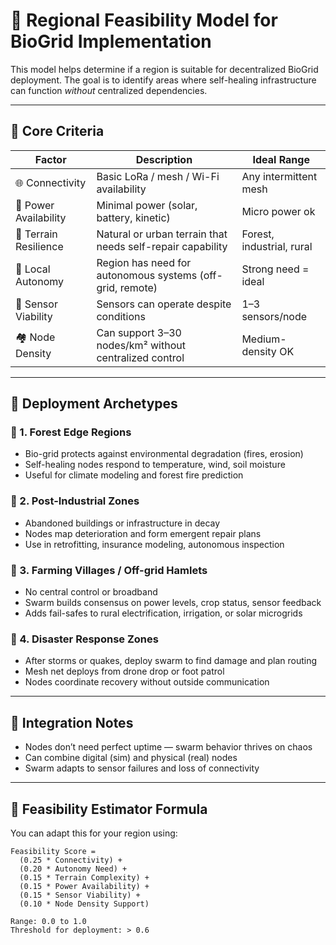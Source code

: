 # 🧭 Regional Feasibility Model for BioGrid Implementation

This model helps determine if a region is suitable for decentralized BioGrid deployment. The goal is to identify areas where self-healing infrastructure can function *without* centralized dependencies.

---

## 🧱 Core Criteria

| Factor                  | Description                                               | Ideal Range       |
|------------------------|-----------------------------------------------------------|-------------------|
| 🌐 Connectivity         | Basic LoRa / mesh / Wi-Fi availability                    | Any intermittent mesh |
| 🔋 Power Availability   | Minimal power (solar, battery, kinetic)                   | Micro power ok    |
| 🌱 Terrain Resilience   | Natural or urban terrain that needs self-repair capability| Forest, industrial, rural |
| 🧠 Local Autonomy       | Region has need for autonomous systems (off-grid, remote) | Strong need = ideal |
| 🧬 Sensor Viability     | Sensors can operate despite conditions                    | 1–3 sensors/node  |
| 🏘️ Node Density         | Can support 3–30 nodes/km² without centralized control   | Medium-density OK |

---

## 📍 Deployment Archetypes

### 🔹 1. **Forest Edge Regions**
- Bio-grid protects against environmental degradation (fires, erosion)
- Self-healing nodes respond to temperature, wind, soil moisture
- Useful for climate modeling and forest fire prediction

### 🔹 2. **Post-Industrial Zones**
- Abandoned buildings or infrastructure in decay
- Nodes map deterioration and form emergent repair plans
- Use in retrofitting, insurance modeling, autonomous inspection

### 🔹 3. **Farming Villages / Off-grid Hamlets**
- No central control or broadband
- Swarm builds consensus on power levels, crop status, sensor feedback
- Adds fail-safes to rural electrification, irrigation, or solar microgrids

### 🔹 4. **Disaster Response Zones**
- After storms or quakes, deploy swarm to find damage and plan routing
- Mesh net deploys from drone drop or foot patrol
- Nodes coordinate recovery without outside communication

---

## 🔧 Integration Notes

- Nodes don’t need perfect uptime — swarm behavior thrives on chaos
- Can combine digital (sim) and physical (real) nodes
- Swarm adapts to sensor failures and loss of connectivity

---

## 📡 Feasibility Estimator Formula

You can adapt this for your region using:

```plaintext
Feasibility Score = 
  (0.25 * Connectivity) +
  (0.20 * Autonomy Need) +
  (0.15 * Terrain Complexity) +
  (0.15 * Power Availability) +
  (0.15 * Sensor Viability) +
  (0.10 * Node Density Support)

Range: 0.0 to 1.0
Threshold for deployment: > 0.6
